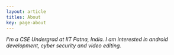 ```yaml
---
layout: article
titles: About
key: page-about
---
```


*I'm a CSE Undergrad at IIT Patna, India. I am interested in android development, cyber security and video editing.*
<script src="https://tryhackme.com/badge/225766"></script>